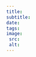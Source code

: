 ```yaml
---
title:
subtitle:
date:
tags:
image:
 src:
 alt:
---
```


<!-- do ya thing: https://www.youtube.com/watch?v=36DCuT1KxM4 -->

